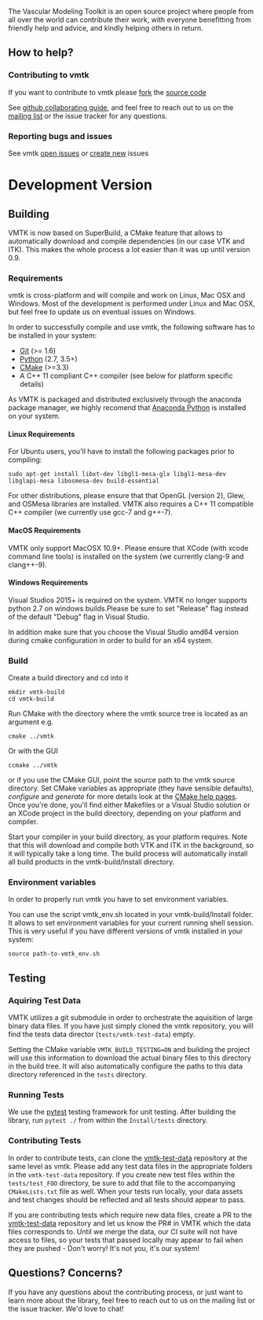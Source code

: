 
The Vascular Modeling Toolkit is an open source project where 
people from all over the world can contribute their work, with 
everyone benefitting from friendly help and advice, and kindly 
helping others in return.

## How to help?

### Contributing to vmtk

If you want to contribute to vmtk please [fork](https://help.github.com/articles/fork-a-repo#contributing-to-a-project) the [source code](https://github.com/vmtk/vmtk)

See [github collaborating guide](https://help.github.com/categories/63/articles), and feel free to reach out to us on the [mailing list](https://groups.google.com/forum/#!forum/vmtk-users) or the issue tracker for any questions. 

### Reporting bugs and issues

See vmtk [open issues](https://github.com/vmtk/vmtk/issues/)</a> or [create new](https://github.com/vmtk/vmtk/issues/new) issues


# Development Version

## Building

VMTK is now based on SuperBuild, a CMake feature that allows to automatically download and compile dependencies (in our case VTK and ITK). This makes the whole process a lot easier than it was up until version 0.9. 

### Requirements

vmtk is cross-platform and will compile and work on Linux, Mac OSX and Windows. Most of the development is performed under Linux and Mac OSX, but feel free to update us on eventual issues on Windows.

In order to successfully compile and use vmtk, the following software has to be installed in your system:
- [Git](www.git-scm.org) (>= 1.6)
- [Python](www.python.org) (2.7, 3.5+)
- [CMake](www.cmake.org) (>=3.3)
- A C++ 11 compliant C++ compiler (see below for platform specific details)

As VMTK is packaged and distributed exclusively through the anaconda package manager, we highly recomend that [Anaconda Python](www.anaconda.org) is installed on your system. 


#### Linux Requirements

For Ubuntu users, you'll have to install the following packages prior to compiling:

```
sudo apt-get install libxt-dev libgl1-mesa-glx libgl1-mesa-dev libglapi-mesa libosmesa-dev build-essential
```

For other distributions, please ensure that that OpenGL (version 2), Glew, and OSMesa libraries are installed. VMTK also requires a C++ 11 compatible C++ compiler (we currently use gcc-7 and g++-7). 


#### MacOS Requirements

VMTK only support MacOSX 10.9+. Please ensure that XCode (with xcode command line tools) is installed on the system (we currently clang-9 and clang++-9). 

#### Windows Requirements

Visual Studios 2015+ is required on the system. VMTK no longer supports python 2.7 on windows builds.Please be sure to set "Release" flag instead of the default "Debug" flag in Visual Studio. 

In addition make sure that you choose the Visual Studio amd64 version during cmake configuration in order to build for an x64 system.  

### Build

Create a build directory and cd into it

```
mkdir vmtk-build
cd vmtk-build
```

Run CMake with the directory where the vmtk source tree is located as an argument e.g.

```
cmake ../vmtk
```

Or with the GUI

```
ccmake ../vmtk
```

or if you use the CMake GUI, point the source path to the vmtk source directory.
Set CMake variables as appropriate (they have sensible defaults), *configure* and *generate* for more details look at the [CMake help pages](http://www.cmake.org/cmake/help/runningcmake.html). Once you're done, you'll find either Makefiles or a Visual Studio solution or an XCode project in the build directory, depending on your platform and compiler.

Start your compiler in your build directory, as your platform requires. Note that this will download and compile both VTK and ITK in the background, so it will typically take a long time. The build process will automatically install all build products in the vmtk-build/Install directory.

### Environment variables

In order to properly run vmtk you have to set environment variables.

You can use the script vmtk_env.sh located in your vmtk-build/Install folder.
It allows to set environment variables for your current running shell session.
This is very useful if you have different versions of vmtk installed in your system:

```
source path-to-vmtk_env.sh
```

## Testing

### Aquiring Test Data

VMTK utilizes a git submodule in order to orchestrate the aquisition of large binary data files. If you have just simply cloned the vmtk repository, you will find the tests data director (`tests/vmtk-test-data`) empty.

Setting the CMake variable `VMTK_BUILD_TESTING=ON` and building the project will use this information to download the actual binary files to this directory in the build tree. It will also automatically configure the paths to this data directory referenced in the `tests` directory. 

### Running Tests

We use the [pytest](https://docs.pytest.org/en/latest/) testing framework for unit testing. After building the library, run `pytest ./` from within the `Install/tests` directory. 

### Contributing Tests

In order to contribute tests, can clone the [vmtk-test-data](https://github.com/vmtk/vmtk-test-data) repository at the same level as vmtk. Please add any test data files in the appropriate folders in the `vmtk-test-data` repository. if you create new test files within the `tests/test_FOO` directory, be sure to add that file to the accompanying `CMakeLists.txt` file as well. When your tests run locally, your data assets and test changes should be reflected and all tests should appear to pass. 

If you are contributing tests which require new data files, create a PR to the [vmtk-test-data](https://github.com/vmtk/vmtk-test-data) repository and let us know the PR# in VMTK which the data files corresponds to. Until we merge the data, our CI suite will not have access to files, so your tests that passed locally may appear to fail when they are pushed - Don't worry! It's not you, it's our system! 

## Questions? Concerns?
If you have any questions about the contributing process, or just want to learn more about the library, feel free to reach out to us on the mailing list or the issue tracker. We'd love to chat! 